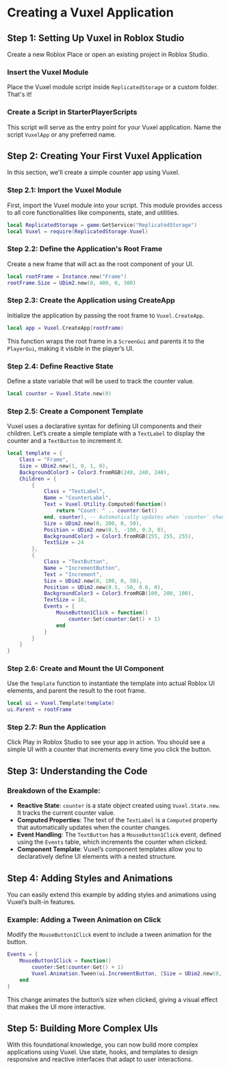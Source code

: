 # Creating a Vuxel Application

## Step 1: Setting Up Vuxel in Roblox Studio

Create a new Roblox Place or open an existing project in Roblox Studio.

### Insert the Vuxel Module

Place the Vuxel module script inside `ReplicatedStorage` or a custom folder. That's it!

### Create a Script in StarterPlayerScripts

This script will serve as the entry point for your Vuxel application. Name the script `VuxelApp` or any preferred name.

## Step 2: Creating Your First Vuxel Application

In this section, we'll create a simple counter app using Vuxel.

### Step 2.1: Import the Vuxel Module

First, import the Vuxel module into your script. This module provides access to all core functionalities like components, state, and utilities.

```lua
local ReplicatedStorage = game:GetService("ReplicatedStorage")
local Vuxel = require(ReplicatedStorage.Vuxel)
```

### Step 2.2: Define the Application's Root Frame

Create a new frame that will act as the root component of your UI.

```lua
local rootFrame = Instance.new("Frame")
rootFrame.Size = UDim2.new(0, 400, 0, 300)
```

### Step 2.3: Create the Application using CreateApp

Initialize the application by passing the root frame to `Vuxel.CreateApp`.

```lua
local app = Vuxel.CreateApp(rootFrame)
```

This function wraps the root frame in a `ScreenGui` and parents it to the `PlayerGui`, making it visible in the player’s UI.

### Step 2.4: Define Reactive State

Define a state variable that will be used to track the counter value.

```lua
local counter = Vuxel.State.new(0)
```

### Step 2.5: Create a Component Template

Vuxel uses a declarative syntax for defining UI components and their children. Let’s create a simple template with a `TextLabel` to display the counter and a `TextButton` to increment it.

```lua
local template = {
    Class = "Frame",
    Size = UDim2.new(1, 0, 1, 0),
    BackgroundColor3 = Color3.fromRGB(240, 240, 240),
    Children = {
        {
            Class = "TextLabel",
            Name = "CounterLabel",
            Text = Vuxel.Utility.Computed(function()
                return "Count: " .. counter:Get()
            end, counter), -- Automatically updates when `counter` changes
            Size = UDim2.new(0, 200, 0, 50),
            Position = UDim2.new(0.5, -100, 0.3, 0),
            BackgroundColor3 = Color3.fromRGB(255, 255, 255),
            TextSize = 24
        },
        {
            Class = "TextButton",
            Name = "IncrementButton",
            Text = "Increment",
            Size = UDim2.new(0, 100, 0, 50),
            Position = UDim2.new(0.5, -50, 0.6, 0),
            BackgroundColor3 = Color3.fromRGB(100, 200, 100),
            TextSize = 18,
            Events = {
                MouseButton1Click = function()
                    counter:Set(counter:Get() + 1)
                end
            }
        }
    }
}
```

### Step 2.6: Create and Mount the UI Component

Use the `Template` function to instantiate the template into actual Roblox UI elements, and parent the result to the root frame.

```lua
local ui = Vuxel.Template(template)
ui.Parent = rootFrame
```

### Step 2.7: Run the Application

Click Play in Roblox Studio to see your app in action. You should see a simple UI with a counter that increments every time you click the button.

## Step 3: Understanding the Code

### Breakdown of the Example:

- **Reactive State**: `counter` is a state object created using `Vuxel.State.new`. It tracks the current counter value.
- **Computed Properties**: The text of the `TextLabel` is a `Computed` property that automatically updates when the counter changes.
- **Event Handling**: The `TextButton` has a `MouseButton1Click` event, defined using the `Events` table, which increments the counter when clicked.
- **Component Template**: Vuxel’s component templates allow you to declaratively define UI elements with a nested structure.

## Step 4: Adding Styles and Animations

You can easily extend this example by adding styles and animations using Vuxel’s built-in features.

### Example: Adding a Tween Animation on Click

Modify the `MouseButton1Click` event to include a tween animation for the button.

```lua
Events = {
    MouseButton1Click = function()
        counter:Set(counter:Get() + 1)
        Vuxel.Animation.Tween(ui.IncrementButton, {Size = UDim2.new(0, 120, 0, 60)}, 0.2, Enum.EasingStyle.Quad, Enum.EasingDirection.Out)
    end
}
```

This change animates the button’s size when clicked, giving a visual effect that makes the UI more interactive.

## Step 5: Building More Complex UIs

With this foundational knowledge, you can now build more complex applications using Vuxel. Use state, hooks, and templates to design responsive and reactive interfaces that adapt to user interactions.